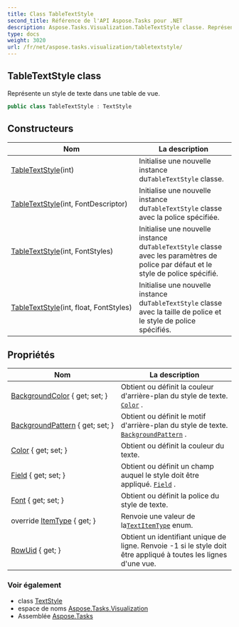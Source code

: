```yaml
---
title: Class TableTextStyle
second_title: Référence de l'API Aspose.Tasks pour .NET
description: Aspose.Tasks.Visualization.TableTextStyle classe. Représente un style de texte dans une table de vue.
type: docs
weight: 3020
url: /fr/net/aspose.tasks.visualization/tabletextstyle/
---
```

## TableTextStyle class

Représente un style de texte dans une table de vue.

```csharp
public class TableTextStyle : TextStyle
```

## Constructeurs

| Nom | La description |
| --- | --- |
| [TableTextStyle](tabletextstyle/#constructor)(int) | Initialise une nouvelle instance du`TableTextStyle` classe. |
| [TableTextStyle](tabletextstyle/#constructor_1)(int, FontDescriptor) | Initialise une nouvelle instance du`TableTextStyle` classe avec la police spécifiée. |
| [TableTextStyle](tabletextstyle/#constructor_2)(int, FontStyles) | Initialise une nouvelle instance du`TableTextStyle` classe avec les paramètres de police par défaut et le style de police spécifié. |
| [TableTextStyle](tabletextstyle/#constructor_3)(int, float, FontStyles) | Initialise une nouvelle instance du`TableTextStyle` classe avec la taille de police et le style de police spécifiés. |

## Propriétés

| Nom | La description |
| --- | --- |
| [BackgroundColor](../../aspose.tasks.visualization/textstyle/backgroundcolor/) { get; set; } | Obtient ou définit la couleur d'arrière-plan du style de texte. [`Color`](../textstyle/color/) . |
| [BackgroundPattern](../../aspose.tasks.visualization/textstyle/backgroundpattern/) { get; set; } | Obtient ou définit le motif d'arrière-plan du style de texte. [`BackgroundPattern`](../textstyle/backgroundpattern/) . |
| [Color](../../aspose.tasks.visualization/textstyle/color/) { get; set; } | Obtient ou définit la couleur du texte. |
| [Field](../../aspose.tasks.visualization/tabletextstyle/field/) { get; set; } | Obtient ou définit un champ auquel le style doit être appliqué. [`Field`](./field/) . |
| [Font](../../aspose.tasks.visualization/textstyle/font/) { get; set; } | Obtient ou définit la police du style de texte. |
| override [ItemType](../../aspose.tasks.visualization/tabletextstyle/itemtype/) { get; } | Renvoie une valeur de la[`TextItemType`](../textitemtype/) enum. |
| [RowUid](../../aspose.tasks.visualization/tabletextstyle/rowuid/) { get; } | Obtient un identifiant unique de ligne. Renvoie -1 si le style doit être appliqué à toutes les lignes d'une vue. |

### Voir également

* class [TextStyle](../textstyle/)
* espace de noms [Aspose.Tasks.Visualization](../../aspose.tasks.visualization/)
* Assemblée [Aspose.Tasks](../../)


